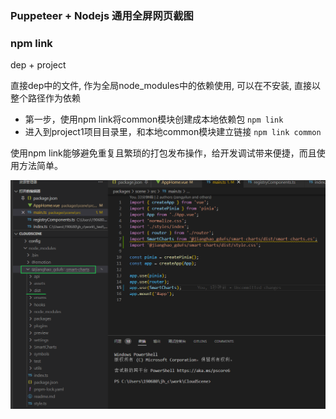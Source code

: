 ### Puppeteer + Nodejs 通用全屏网页截图



### npm link

dep + project

直接dep中的文件, 作为全局node_modules中的依赖使用, 可以在不安装, 直接以整个路径作为依赖

- 第一步，使用npm link将common模块创建成本地依赖包 `npm link`
- 进入到project1项目目录里，和本地common模块建立链接 `npm link common`

使用npm link能够避免重复且繁琐的打包发布操作，给开发调试带来便捷，而且使用方法简单。



![image-20221215094431623](./imgs/image-20221215094431623.png)
